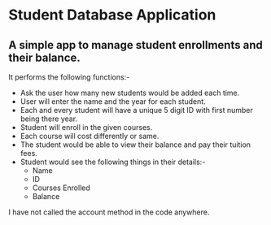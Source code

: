 # Student Database Application

## A simple app to manage student enrollments and their balance.

It performs the following functions:-

- Ask the user how many new students would be added each time.
- User will enter the name and the year for each student.
- Each and every student will have a unique 5 digit ID with first number being there year.
- Student will enroll in the given courses.
- Each course will cost differently or same.
- The student would be able to view their balance and pay their tuition fees.
- Student would see the following things in their details:-
  - Name
  - ID
  - Courses Enrolled
  - Balance

I have not called the account method in the code anywhere.
